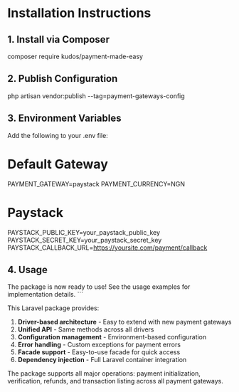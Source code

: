 # Installation Instructions

## 1. Install via Composer
composer require kudos/payment-made-easy

## 2. Publish Configuration
php artisan vendor:publish --tag=payment-gateways-config

## 3. Environment Variables
Add the following to your .env file:

# Default Gateway
PAYMENT_GATEWAY=paystack
PAYMENT_CURRENCY=NGN

# Paystack
PAYSTACK_PUBLIC_KEY=your_paystack_public_key
PAYSTACK_SECRET_KEY=your_paystack_secret_key
PAYSTACK_CALLBACK_URL=https://yoursite.com/payment/callback

## 4. Usage
The package is now ready to use! See the usage examples for implementation details.
\`\`\`

This Laravel package provides:

1. **Driver-based architecture** - Easy to extend with new payment gateways
2. **Unified API** - Same methods across all drivers
3. **Configuration management** - Environment-based configuration
4. **Error handling** - Custom exceptions for payment errors
5. **Facade support** - Easy-to-use facade for quick access
6. **Dependency injection** - Full Laravel container integration

The package supports all major operations: payment initialization, verification, refunds, and transaction listing across all payment gateways.

